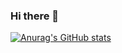 ### Hi there 👋
[![Anurag's GitHub stats](https://github-readme-stats.vercel.app/api?username=geeklx)](https://github.com/anuraghazra/github-readme-stats)
<!--
**geeklx/geeklx** is a ✨ _special_ ✨ repository because its `README.md` (this file) appears on your GitHub profile.

Here are some ideas to get you started:

- 🔭 I’m currently working on ...
- 🌱 I’m currently learning ...
- 👯 I’m looking to collaborate on ...
- 🤔 I’m looking for help with ...
- 💬 Ask me about ...
- 📫 How to reach me: ...
- 😄 Pronouns: ...
- ⚡ Fun fact: ...
-->

